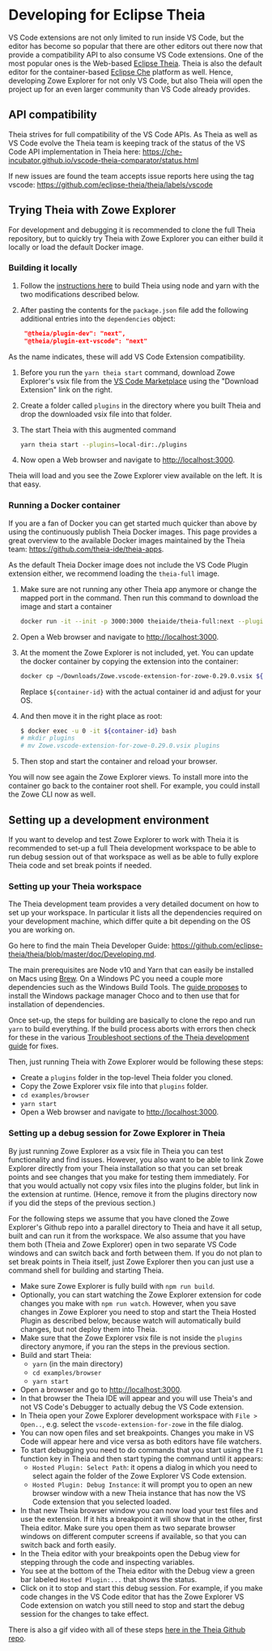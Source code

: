 # Developing for Eclipse Theia

VS Code extensions are not only limited to run inside VS Code, but the editor has become so popular that there are other editors out there now that provide a compatibility API to also consume VS Code extensions. One of the most popular ones is the Web-based [Eclipse Theia](https://theia-ide.org/). Theia is also the default editor for the container-based [Eclipse Che](https://www.eclipse.org/che/) platform as well. Hence, developing Zowe Explorer for not only VS Code, but also Theia will open the project up for an even larger community than VS Code already provides.

## API compatibility

Theia strives for full compatibility of the VS Code APIs. As Theia as well as VS Code evolve the Theia team is keeping track of the status of the VS Code API implementation in Theia here: <https://che-incubator.github.io/vscode-theia-comparator/status.html>

If new issues are found the team accepts issue reports here using the tag vscode: <https://github.com/eclipse-theia/theia/labels/vscode>

## Trying Theia with Zowe Explorer

For development and debugging it is recommended to clone the full Theia repository, but to quickly try Theia with Zowe Explorer you can either build it locally or load the default Docker image.

### Building it locally

1. Follow the [instructions here](https://theia-ide.org/docs/composing_applications/) to build Theia using node and yarn with the two modifications described below.

1. After pasting the contents for the `package.json` file add the following additional entries into the `dependencies` object:

   ```json
    "@theia/plugin-dev": "next",
    "@theia/plugin-ext-vscode": "next"
   ```

  As the name indicates, these will add VS Code Extension compatibility.

1. Before you run the `yarn theia start` command, download Zowe Explorer's vsix file from the [VS Code Marketplace](https://marketplace.visualstudio.com/items?itemName=Zowe.vscode-extension-for-zowe) using the "Download Extension" link on the right.

1. Create a folder called `plugins` in the directory where you built Theia and drop the downloaded vsix file into that folder.

1. The start Theia with this augmented command

   ```bash
   yarn theia start --plugins=local-dir:./plugins
   ```

1. Now open a Web browser and navigate to <http://localhost:3000>.

Theia will load and you see the Zowe Explorer view available on the left. It is that easy.

### Running a Docker container

If you are a fan of Docker you can get started much quicker than above by using the continuously publish Theia Docker images. This page provides a great overview to the available Docker images maintained by the Theia team: <https://github.com/theia-ide/theia-apps>.

As the default Theia Docker image does not include the VS Code Plugin extension either, we recommend loading the `theia-full` image.

1. Make sure are not running any other Theia app anymore or change the mapped port in the command. Then run this command to download the image and start a container

    ```bash
    docker run -it --init -p 3000:3000 theiaide/theia-full:next --plugins=local-dir:/home/theia/plugins
    ```

1. Open a Web browser and navigate to <http://localhost:3000>.

1. At the moment the Zowe Explorer is not included, yet. You can update the docker container by copying the extension into the container:

   ```bash
   docker cp ~/Downloads/Zowe.vscode-extension-for-zowe-0.29.0.vsix ${container-id}:/home/theia
   ```

   Replace `${container-id}` with the actual container id and adjust for your OS.

1. And then move it in the right place as root:

    ```bash
   $ docker exec -u 0 -it ${container-id} bash
   # mkdir plugins
   # mv Zowe.vscode-extension-for-zowe-0.29.0.vsix plugins
   ```

1. Then stop and start the container and reload your browser.

You will now see again the Zowe Explorer views. To install more into the container go back to the container root shell. For example, you could install the Zowe CLI now as well.

## Setting up a development environment

If you want to develop and test Zowe Explorer to work with Theia it is recommended to set-up a full Theia development workspace to be able to run debug session out of that workspace as well as be able to fully explore Theia code and set break points if needed.

### Setting up your Theia workspace

The Theia development team provides a very detailed document on how to set up your workspace. In particular it lists all the dependencies required on your development machine, which differ quite a bit depending on the OS you are working on.

Go here to find the main Theia Developer Guide: <https://github.com/eclipse-theia/theia/blob/master/doc/Developing.md>.

The main prerequisites are Node v10 and Yarn that can easily be installed on Macs using [Brew](https://brew.sh). On a Windows PC you need a couple more dependencies such as the Windows Build Tools. The [guide proposes](https://github.com/eclipse-theia/theia/blob/master/doc/Developing.md#building-on-windows) to install the Windows package manager Choco and to then use that for installation of dependencies.

Once set-up, the steps for building are basically to clone the repo and run `yarn` to build everything. If the build process aborts with errors then check for these in the various [Troubleshoot sections of the Theia development guide](https://github.com/eclipse-theia/theia/blob/master/doc/Developing.md#troubleshooting) for fixes.

Then, just running Theia with Zowe Explorer would be following these steps:

- Create a `plugins` folder in the top-level Theia folder you cloned.
- Copy the Zowe Explorer vsix file into that `plugins` folder.
- `cd examples/browser`
- `yarn start`
- Open a Web browser and navigate to <http://localhost:3000>.

### Setting up a debug session for Zowe Explorer in Theia

By just running Zowe Explorer as a vsix file in Theia you can test functionality and find issues. However, you also want to be able to link Zowe Explorer directly from your Theia installation so that you can set break points and see changes that you make for testing them immediately. For that you would actually not copy vsix files into the plugins folder, but link in the extension at runtime. (Hence, remove it from the plugins directory now if you did the steps of the previous section.)

For the following steps we assume that you have cloned the Zowe Explorer's Github repo into a parallel directory to Theia and have it all setup, built and can run it from the workspace. We also assume that you have them both (Theia and Zowe Explorer) open in two separate VS Code windows and can switch back and forth between them. If you do not plan to set break points in Theia itself, just Zowe Explorer then you can just use a command shell for building and starting Theia.

- Make sure Zowe Explorer is fully build with `npm run build`.
- Optionally, you can start watching the Zowe Explorer extension for code changes you make with `npm run watch`. However, when you save changes in Zowe Explorer you need to stop and start the Theia Hosted Plugin as described below, because watch will automatically build changes, but not deploy them into Theia.
- Make sure that the Zowe Explorer vsix file is not inside the `plugins` directory anymore, if you ran the steps in the previous section.
- Build and start Theia:
  - `yarn` (in the main directory)
  - `cd examples/browser`
  - `yarn start`
- Open a browser and go to <http://localhost:3000>.
- In that browser the Theia IDE will appear and you will use Theia's and not VS Code's Debugger to actually debug the VS Code extension.
- In Theia open your Zowe Explorer development workspace with `File > Open..`, e.g. select the `vscode-extension-for-zowe` in the file dialog.
- You can now open files and set breakpoints. Changes you make in VS Code will appear here and vice versa as both editors have file watchers.
- To start debugging you need to do commands that you start using the `F1` function key in Theia and then start typing the command until it appears:
  - `Hosted Plugin: Select Path`: it opens a dialog in which you need to select again the folder of the Zowe Explorer VS Code extension.
  - `Hosted Plugin: Debug Instance`: it will prompt you to open an new browser window with a new Theia instance that has now the VS Code extension that you selected loaded.
- In that new Theia browser window you can now load your test files and use the extension. If it hits a breakpoint it will show that in the other, first Theia editor. Make sure you open them as two separate browser windows on different computer screens if available, so that you can switch back and forth easily.
- In the Theia editor with your breakpoints open the Debug view for stepping through the code and inspecting variables.
- You see at the bottom of the Theia editor with the Debug view a green bar labeled `Hosted Plugin:...` that shows the status.
- Click on it to stop and start this debug session. For example, if you make code changes in the VS Code editor that has the Zowe Explorer VS Code extension on watch you still need to stop and start the debug session for the changes to take effect.

There is also a gif video with all of these steps [here in the Theia Github repo](https://github.com/theia-ide/theia/issues/3251#issuecomment-461484406).
